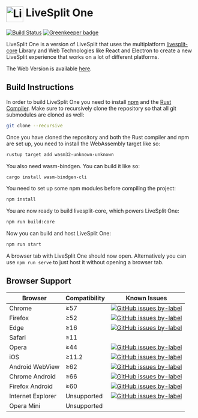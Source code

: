 # <img src="https://raw.githubusercontent.com/LiveSplit/LiveSplit/master/LiveSplit/Resources/Icon.png" alt="LiveSplit" height="42" width="45" align="top"/> LiveSplit One

[![Build Status](https://travis-ci.org/LiveSplit/LiveSplitOne.svg?branch=master)](https://travis-ci.org/LiveSplit/LiveSplitOne) [![Greenkeeper badge](https://badges.greenkeeper.io/LiveSplit/LiveSplitOne.svg)](https://greenkeeper.io/)

LiveSplit One is a version of LiveSplit that uses the multiplatform
[livesplit-core](https://github.com/LiveSplit/livesplit-core) Library and Web
Technologies like React and Electron to create a new LiveSplit experience that
works on a lot of different platforms.

The Web Version is available [here](https://one.livesplit.org/).

## Build Instructions

In order to build LiveSplit One you need to install
[npm](https://www.npmjs.com/get-npm) and the [Rust
Compiler](https://www.rust-lang.org/). Make sure to recursively clone the
repository so that all git submodules are cloned as well:

```bash
git clone --recursive
```

Once you have cloned the repository and both the Rust compiler and npm are set
up, you need to install the WebAssembly target like so:

```bash
rustup target add wasm32-unknown-unknown
```

You also need wasm-bindgen. You can build it like so:

```bash
cargo install wasm-bindgen-cli
```

You need to set up some npm modules before compiling the project:

```bash
npm install
```

You are now ready to build livesplit-core, which powers LiveSplit One:

```bash
npm run build:core
```

Now you can build and host LiveSplit One:

```bash
npm run start
```

A browser tab with LiveSplit One should now open. Alternatively you can use `npm
run serve` to just host it without opening a browser tab.

## Browser Support

| Browser           | Compatibility | Known Issues                                                                                                                                                                                                            |
| ----------------- | ------------- | ----------------------------------------------------------------------------------------------------------------------------------------------------------------------------------------------------------------------- |
| Chrome            | ≥57           | [![GitHub issues by-label](https://img.shields.io/github/issues/LiveSplit/LiveSplitOne/Google%20Chrome.svg)](https://github.com/LiveSplit/LiveSplitOne/issues?q=is%3Aissue+is%3Aopen+label%3A"Google%20Chrome")         |
| Firefox           | ≥52           | [![GitHub issues by-label](https://img.shields.io/github/issues/LiveSplit/LiveSplitOne/Firefox.svg)](https://github.com/LiveSplit/LiveSplitOne/issues?q=is%3Aissue+is%3Aopen+label%3AFirefox)                           |
| Edge              | ≥16           | [![GitHub issues by-label](https://img.shields.io/github/issues/LiveSplit/LiveSplitOne/Microsoft%20Edge.svg)](https://github.com/LiveSplit/LiveSplitOne/issues?q=is%3Aissue+is%3Aopen+label%3A"Microsoft%20Edge")       |
| Safari            | ≥11           |                                                                                                                                                                                                                         |
| Opera             | ≥44           | [![GitHub issues by-label](https://img.shields.io/github/issues/LiveSplit/LiveSplitOne/Google%20Chrome.svg)](https://github.com/LiveSplit/LiveSplitOne/issues?q=is%3Aissue+is%3Aopen+label%3A"Google%20Chrome")         |
| iOS               | ≥11.2         | [![GitHub issues by-label](https://img.shields.io/github/issues/LiveSplit/LiveSplitOne/iOS.svg)](https://github.com/LiveSplit/LiveSplitOne/issues?q=is%3Aissue+is%3Aopen+label%3AiOS)                                   |
| Android WebView   | ≥62           | [![GitHub issues by-label](https://img.shields.io/github/issues/LiveSplit/LiveSplitOne/Android.svg)](https://github.com/LiveSplit/LiveSplitOne/issues?q=is%3Aissue+is%3Aopen+label%3AAndroid)                           |
| Chrome Android    | ≥66           | [![GitHub issues by-label](https://img.shields.io/github/issues/LiveSplit/LiveSplitOne/Android.svg)](https://github.com/LiveSplit/LiveSplitOne/issues?q=is%3Aissue+is%3Aopen+label%3AAndroid)                           |
| Firefox Android   | ≥60           | [![GitHub issues by-label](https://img.shields.io/github/issues/LiveSplit/LiveSplitOne/Android.svg)](https://github.com/LiveSplit/LiveSplitOne/issues?q=is%3Aissue+is%3Aopen+label%3AAndroid)                           |
| Internet Explorer | Unsupported   | [![GitHub issues by-label](https://img.shields.io/github/issues/LiveSplit/LiveSplitOne/Internet%20Explorer.svg)](https://github.com/LiveSplit/LiveSplitOne/issues?q=is%3Aissue+is%3Aopen+label%3A"Internet%20Explorer") |
| Opera Mini        | Unsupported   |                                                                                                                                                                                                                         |
